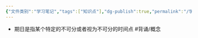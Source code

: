 ```yaml
---
{"文件类别":"学习笔记","tags":["知识点"],"dg-publish":true,"permalink":"/学习笔记studyup/知识点cheese/期日/","dgPassFrontmatter":true,"noteIcon":"","created":"2024-09-18T20:17:54.864+08:00","updated":"2024-09-18T20:18:13.770+08:00"}
---
```


- 期日是指某个特定的不可分或者视为不可分的时间点 #背诵/概念 